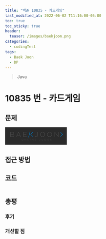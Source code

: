 ```yaml
---
title: "백준 10835 - 카드게임"
last_modified_at: 2022-06-02 T11:16:00-05:00
toc: true
toc_sticky: true
header:
  teaser: /images/baekjoon.png
categories:
  - codingTest
tags:
  - Baek Joon
  - DP
---
```


> Java

# 10835 번 - 카드게임

## 문제

[<img src="/images/baekjoon.png" width="40%" height="40%">](https://www.acmicpc.net/problem/10835)

## 접근 방법

## 코드

```java

```

## 총평

### 후기

### 개선할 점
